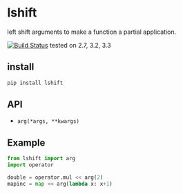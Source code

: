 # lshift
left shift arguments to make a function a partial application.

[![Build Status](https://travis-ci.org/v2e4lisp/shift.png)](https://travis-ci.org/v2e4lisp/shift)
tested on 2.7, 3.2, 3.3

## install
```bash
pip install lshift
```

## API
* `arg(*args, **kwargs)`

## Example
```python
from lshift import arg
import operator

double = operator.mul << arg(2)
mapinc = map << arg(lambda x: x+1)
```
